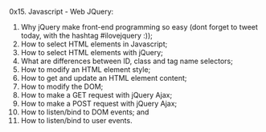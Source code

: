 0x15. Javascript - Web JQuery:
1) Why jQuery make front-end programming so easy (dont forget to tweet today, with the hashtag #ilovejquery :));
2) How to select HTML elements in Javascript;
3) How to select HTML elements with jQuery;
4) What are differences between ID, class and tag name selectors;
5) How to modify an HTML element style;
6) How to get and update an HTML element content;
7) How to modify the DOM;
8) How to make a GET request with jQuery Ajax;
9) How to make a POST request with jQuery Ajax;
10) How to listen/bind to DOM events; and
11) How to listen/bind to user events.

